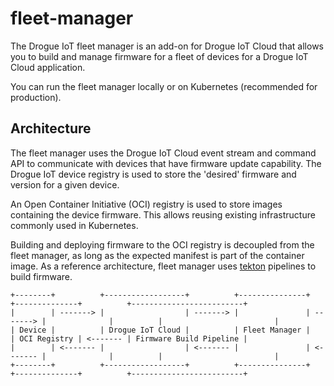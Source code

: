 # fleet-manager

The Drogue IoT fleet manager is an add-on for Drogue IoT Cloud that allows you to build and manage firmware for a fleet of devices for a Drogue IoT Cloud application.

You can run the fleet manager locally or on Kubernetes (recommended for production).

## Architecture

The fleet manager uses the Drogue IoT Cloud event stream and command API to communicate with devices that have firmware update capability. The Drogue IoT device registry is used to store the 'desired' firmware and version for a given device.

An Open Container Initiative (OCI) registry is used to store images containing the device firmware. This allows reusing existing infrastructure commonly used in Kubernetes. 

Building and deploying firmware to the OCI registry is decoupled from the fleet manager, as long as the expected manifest is part of the container image. As a reference architecture, fleet manager uses [tekton](tekton.dev) pipelines to build firmware.

```
+--------+          +------------------+          +---------------+          +--------------+          +-------------------------+
|        | -------> |                  | -------> |               | -------> |              |          |                         |
| Device |          | Drogue IoT Cloud |          | Fleet Manager |          | OCI Registry | <------- | Firmware Build Pipeline |
|        | <------- |                  | <------- |               | <------- |              |          |                         |
+--------+          +------------------+          +---------------+          +--------------+          +-------------------------+
```
